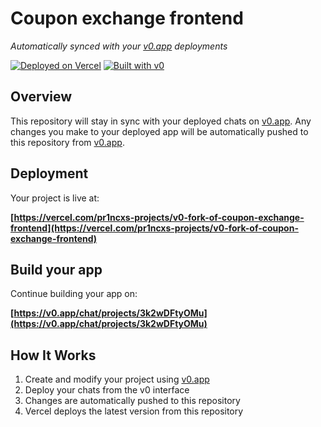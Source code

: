 # Coupon exchange frontend

*Automatically synced with your [v0.app](https://v0.app) deployments*

[![Deployed on Vercel](https://img.shields.io/badge/Deployed%20on-Vercel-black?style=for-the-badge&logo=vercel)](https://vercel.com/pr1ncxs-projects/v0-fork-of-coupon-exchange-frontend)
[![Built with v0](https://img.shields.io/badge/Built%20with-v0.app-black?style=for-the-badge)](https://v0.app/chat/projects/3k2wDFtyOMu)

## Overview

This repository will stay in sync with your deployed chats on [v0.app](https://v0.app).
Any changes you make to your deployed app will be automatically pushed to this repository from [v0.app](https://v0.app).

## Deployment

Your project is live at:

**[https://vercel.com/pr1ncxs-projects/v0-fork-of-coupon-exchange-frontend](https://vercel.com/pr1ncxs-projects/v0-fork-of-coupon-exchange-frontend)**

## Build your app

Continue building your app on:

**[https://v0.app/chat/projects/3k2wDFtyOMu](https://v0.app/chat/projects/3k2wDFtyOMu)**

## How It Works

1. Create and modify your project using [v0.app](https://v0.app)
2. Deploy your chats from the v0 interface
3. Changes are automatically pushed to this repository
4. Vercel deploys the latest version from this repository